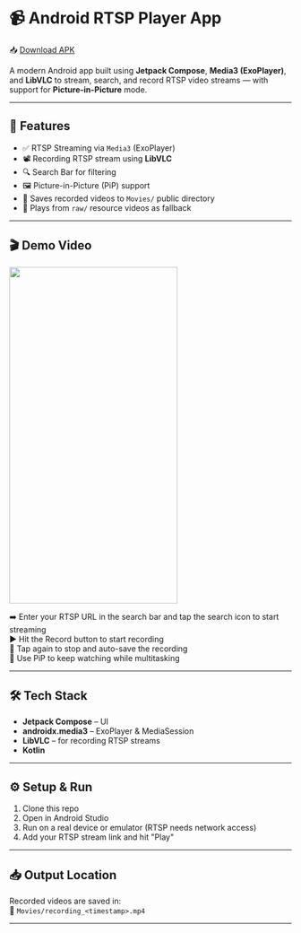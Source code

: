 # 📹 Android RTSP Player App

📥 [Download APK](https://github.com/by15190/rtsp_client/releases/tag/v1.0.0)

A modern Android app built using **Jetpack Compose**, **Media3 (ExoPlayer)**, and **LibVLC** to stream, search, and record RTSP video streams — with support for **Picture-in-Picture** mode.

---

## 🚀 Features

- ✅ RTSP Streaming via `Media3` (ExoPlayer)
- 📽️ Recording RTSP stream using **LibVLC**
- 🔍 Search Bar for filtering
- 🖼️ Picture-in-Picture (PiP) support
- 💾 Saves recorded videos to `Movies/` public directory
- 📁 Plays from `raw/` resource videos as fallback

---

## 🎬 Demo Video

<img src="https://github.com/by15190/rtsp_client/blob/master/app/src/main/res/Demo.gif" width="300" height="600" 
  />

➡️ Enter your RTSP URL in the search bar and tap the search icon to start streaming  
▶️ Hit the Record button to start recording  
🛑 Tap again to stop and auto-save the recording  
📲 Use PiP to keep watching while multitasking

---

## 🛠 Tech Stack

- **Jetpack Compose** – UI
- **androidx.media3** – ExoPlayer & MediaSession
- **LibVLC** – for recording RTSP streams
- **Kotlin**

---

## ⚙️ Setup & Run

1. Clone this repo  
2. Open in Android Studio  
3. Run on a real device or emulator (RTSP needs network access)  
4. Add your RTSP stream link and hit "Play"

---

## 📥 Output Location

Recorded videos are saved in:  
📁 `Movies/recording_<timestamp>.mp4`

---

